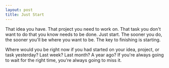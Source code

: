 ```yaml
---
layout: post
title: Just Start
---
```


That idea you have. That project you need to work on. That task you don't want to do that you know needs to be done. Just start. The sooner you do, the sooner you'll be where you want to be. The key to finishing is starting.

Where would you be right now if you had started on your idea, project, or task yesterday? Last week? Last month? A year ago? If you're always going to wait for the right time, you're always going to miss it.